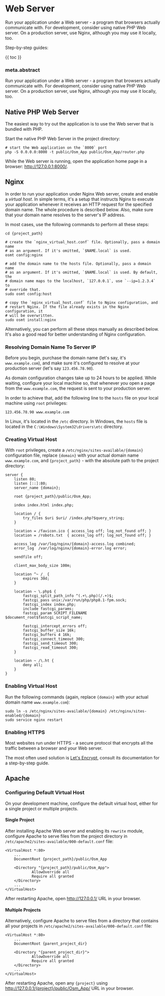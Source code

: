 # Web Server

Run your application under a Web server - a program that browsers actually communicate with. For development, consider using native PHP Web server. On a production server, use Nginx, although you may use it locally, too. 

Step-by-step guides:

{{ toc }}

### meta.abstract

Run your application under a Web server - a program that browsers actually communicate with. For development, consider using native PHP Web server. On a production server, use Nginx, although you may use it locally, too.

## Native PHP Web Server

The easiest way to try out the application is to use the Web server that is bundled with PHP.

Start the native PHP Web Server in the project directory:
    
    # start the Web application on the `8000` port
    php -S 0.0.0.0:8000 -t public/Osm_App public/Osm_App/router.php
    
While the Web server is running, open the application home page in a browser: <http://127.0.0.1:8000/>.

## Nginx

In order to run your application under Nginx Web server, create and enable a *virtual host*. In simple terms, it's a setup that instructs Nginx to execute your application whenever it receives an HTTP request for the specified domain name. The whole procedure is described below. Also, make sure that your domain name resolves to the server's IP address.

In most cases, use the following commands to perform all these steps: 

    cd {project_path}
    
    # create the `nginx_virtual_host.conf` file. Optionally, pass a domain name
    # as an argument. If it's omitted, `$NAME.local` is used.
    osmt config:nginx
    
    # add the domain name to the hosts file. Optionally, pass a domain name
    # as an argument. If it's omitted, `$NAME.local` is used. By default, the
    # domain name maps to the localhost, `127.0.0.1`, use `--ip=1.2.3.4` to
    # override that.
    sudo osmt config:host

    # copy the `nginx_virtual_host.conf` file to Nginx configuration, and 
    # restart Nginx. If the file already exists in the Nginx configuration, it
    # will be overwritten.    
    sudo osmt install:nginx

Alternatively, you can perform all these steps manually as described below. It's also a good read for better understanding of Nginx configuration.

### Resolving Domain Name To Server IP 

Before you begin, purchase the domain name (let's say, it's `www.example.com`), and make sure it's configured to resolve at your production server (let's say `123.456.78.90`). 

As domain configuration changes take up to 24 hours to be applied. While waiting, configure your local machine so, that whenever *you* open a page from the `www.example.com`, the request is sent to your production server. 

In order to achieve that, add the following line to the `hosts` file on your local machine using `root` privileges:

    123.456.78.90 www.example.com
    
In Linux, it's located in the `/etc` directory. In Windows, the `hosts` file is located in the `C:\Windows\System32\drivers\etc` directory.  

### Creating Virtual Host

With `root` privileges, create a `/etc/nginx/sites-available/{domain}` configuration file, replace `{domain}` with your actual domain name `www.example.com`, and `{project_path}` - with the absolute path to the project directory:

    server {
        listen 80;
        listen [::]:80;
        server_name {domain};
        
        root {project_path}/public/Osm_App;
        
        index index.html index.php;
        
        location / {
            try_files $uri $uri/ /index.php?$query_string;
        }
        
        location = /favicon.ico { access_log off; log_not_found off; }
        location = /robots.txt  { access_log off; log_not_found off; }
        
        access_log /var/log/nginx/{domain}-access.log combined;
        error_log  /var/log/nginx/{domain}-error.log error;
        
        sendfile off;
        
        client_max_body_size 100m;
        
        location ^~ /_ {
            expires 30d;
        }
        
        location ~ \.php$ {
            fastcgi_split_path_info ^(.+\.php)(/.+)$;
            fastcgi_pass unix:/var/run/php/php8.1-fpm.sock;
            fastcgi_index index.php;
            include fastcgi_params;
            fastcgi_param SCRIPT_FILENAME $document_root$fastcgi_script_name;
        
            fastcgi_intercept_errors off;
            fastcgi_buffer_size 16k;
            fastcgi_buffers 4 16k;
            fastcgi_connect_timeout 300;
            fastcgi_send_timeout 300;
            fastcgi_read_timeout 300;
        }
        
        location ~ /\.ht {
            deny all;
        }
    }

### Enabling Virtual Host

Run the following commands (again, replace `{domain}` with your actual domain name `www.example.com`):

    sudo ln -s /etc/nginx/sites-available/{domain} /etc/nginx/sites-enabled/{domain}
    sudo service nginx restart
    
### Enabling HTTPS

Most websites run under HTTPS - a secure protocol that encrypts all the traffic between a browser and your Web server. 

The most often used solution is [Let's Encrypt](https://letsencrypt.org/), consult its documentation for a step-by-step guide.

## Apache

### Configuring Default Virtual Host

On your development machine, configure the default virtual host, either for a single project or multiple projects.

#### Single Project

After installing Apache Web server and enabling its `rewrite` module, configure Apache to serve files from the project directory in `/etc/apache2/sites-available/000-default.conf` file:

    <VirtualHost *:80>
        ...
        DocumentRoot {project_path}/public/Osm_App

        <Directory "{project_path}/public/Osm_App">
                AllowOverride all
                Require all granted
        </Directory>
        ...
    </VirtualHost>

After restarting Apache, open <http://127.0.0.1/> URL in your browser.  

#### Multiple Projects

Alternatively, configure Apache to serve files from a directory that contains all your projects in `/etc/apache2/sites-available/000-default.conf` file:  

    <VirtualHost *:80>
        ...
        DocumentRoot {parent_project_dir}

        <Directory "{parent_project_dir}">
                AllowOverride all
                Require all granted
        </Directory>
        ...
    </VirtualHost>

After restarting Apache, open any `{project}` using <http://127.0.0.1/{project}/public/Osm_App/> URL in your browser.